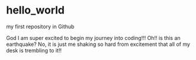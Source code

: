 # hello_world
my first repository in Github

God I am super excited to begin my journey into coding!!! Oh!! is this an earthquake?
No, it is just me shaking so hard from excitement that all of my desk is trembling to it!! 
